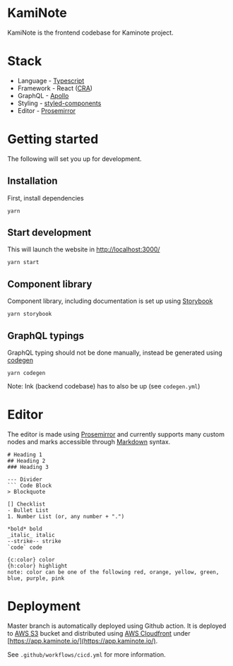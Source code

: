 # KamiNote

KamiNote is the frontend codebase for Kaminote project.

# Stack

- Language - [Typescript](https://www.typescriptlang.org/)
- Framework - React ([CRA](https://create-react-app.dev/))
- GraphQL - [Apollo](https://www.apollographql.com/docs/react/api/react-apollo/)
- Styling - [styled-components](https://styled-components.com/)
- Editor - [Prosemirror](https://prosemirror.net/)

# Getting started

The following will set you up for development.

## Installation

First, install dependencies

```
yarn
```

## Start development

This will launch the website in [http://localhost:3000/](http://localhost:3000/)

```
yarn start
```

## Component library

Component library, including documentation is set up using [Storybook](https://storybook.js.org/)

```
yarn storybook
```

## GraphQL typings

GraphQL typing should not be done manually, instead be generated using [codegen](https://graphql-code-generator.com/)

```
yarn codegen
```

Note: Ink (backend codebase) has to also be up (see `codegen.yml`)

# Editor

The editor is made using [Prosemirror](https://prosemirror.net/) and currently supports many custom nodes and marks accessible through [Markdown](https://www.markdownguide.org/basic-syntax/) syntax.

````
# Heading 1
## Heading 2
### Heading 3

--- Divider
``` Code Block
> Blockquote

[] Checklist
- Bullet List
1. Number List (or, any number + ".")

*bold* bold
_italic_ italic
--strike-- strike
`code` code

{c:color} color
{h:color} highlight
note: color can be one of the following red, orange, yellow, green, blue, purple, pink

````

# Deployment

Master branch is automatically deployed using Github action. It is deployed to [AWS S3](https://aws.amazon.com/s3/) bucket and distributed using [AWS Cloudfront](https://aws.amazon.com/cloudfront/) under [https://app.kaminote.io/](https://app.kaminote.io/).

See `.github/workflows/cicd.yml` for more information.
